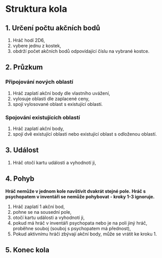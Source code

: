 # Struktura kola

## 1. Určení počtu akčních bodů

1. Hráč hodí 2D6,
2. vybere jednu z kostek,
3. obdrží počet akčních bodů odpovídající číslu na vybrané kostce.

## 2. Průzkum

### Připojování nových oblastí

1. Hráč zaplatí akční body dle vlastního uvážení,
2. vylosuje oblasti dle zaplacené ceny,
3. spojí vylosované oblast s existující oblastí.

### Spojování existujících oblastí

1. Hráč zaplatí akční body,
2. spojí dvě existující oblasti nebo existující oblast s odloženou oblastí.

## 3. Událost

1. Hráč otočí kartu události a vyhodnotí ji,

## 4. Pohyb

**Hráč nemůže v jednom kole navštívit dvakrát stejné pole.**
**Hráč s psychopatem v inventáři se nemůže pohybovat - kroky 1-3 ignoruje.**

1. Hráč zaplatí 1 akční bod,
2. pohne se na sousední pole,
3. otočí kartu události a vyhodnotí ji,
4. pokud má hráč v inventáři psychopata nebo je na poli jiný hráč, proběhne souboj (souboj s psychopatem má přednost),
5. Pokud aktivnímu hráči zbývají akční body, může se vrátit ke kroku 1.

## 5. Konec kola

